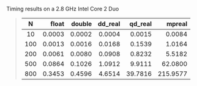 Timing results on a 2.8 GHz Intel Core 2 Duo

> |        N |    float |   double |  dd_real |  qd_real |   mpreal |
> |:--------:| --------:| --------:| --------:| --------:| --------:|
> |       10 |   0.0003 |   0.0002 |   0.0004 |   0.0015 |   0.0084 |
> |      100 |   0.0013 |   0.0016 |   0.0168 |   0.1539 |   1.0164 |
> |      200 |   0.0061 |   0.0080 |   0.0908 |   0.8232 |   5.5182 |
> |      500 |   0.0864 |   0.1026 |   1.0912 |   9.9111 |  62.0800 |
> |      800 |   0.3453 |   0.4596 |   4.6514 |  39.7816 | 215.9577 |
